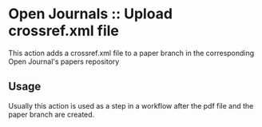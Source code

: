 # Open Journals :: Upload crossref.xml file

This action adds a crossref.xml file to a paper branch in the corresponding Open Journal's papers repository

## Usage

Usually this action is used as a step in a workflow after the pdf  file and the paper branch are created.
